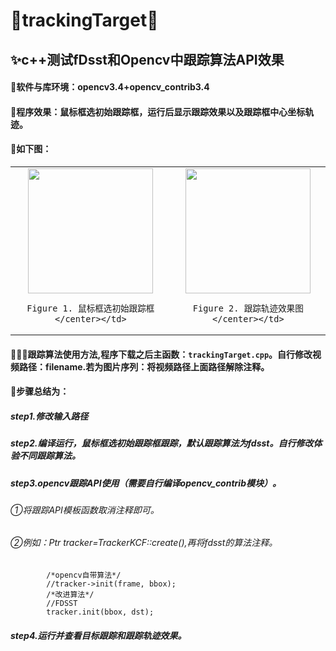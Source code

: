 # 🚩trackingTarget🚩
##  ✨c++测试fDsst和Opencv中跟踪算法API效果
#### 💫软件与库环境：opencv3.4+opencv_contrib3.4
#### 💫程序效果：鼠标框选初始跟踪框，运行后显示跟踪效果以及跟踪框中心坐标轨迹。
#### 🎯如下图： 

<table>
<td><center><img src=https://github.com/TakumiWzy/trackingTarget/blob/master/img/pic1.PNG width="200px" height="200px" />
	
	Figure 1. 鼠标框选初始跟踪框</center></td>
<td><center><img src=https://github.com/TakumiWzy/trackingTarget/blob/master/img/pic2.PNG width="200px" height="200px" />
	
	Figure 2. 跟踪轨迹效果图</center></td>
</table>

#### 💎💎💎跟踪算法使用方法,程序下载之后主函数：`trackingTarget.cpp`。自行修改视频路径：filename.若为图片序列：将视频路径上面路径解除注释。

#### 🎯步骤总结为：
##### step1.修改输入路径
##### step2.编译运行，鼠标框选初始跟踪框跟踪，默认跟踪算法为fdsst。自行修改体验不同跟踪算法。
##### step3.opencv跟踪API使用（需要自行编译opencv_contrib模块）。
###### ①将跟踪API模板函数取消注释即可。
###### ②例如：Ptr<TrackerKCF> tracker=TrackerKCF::create(),再将fdsst的算法注释。			
			/*opencv自带算法*/
			//tracker->init(frame, bbox);
			/*改进算法*/
			//FDSST
			tracker.init(bbox, dst); 

##### step4.运行并查看目标跟踪和跟踪轨迹效果。
